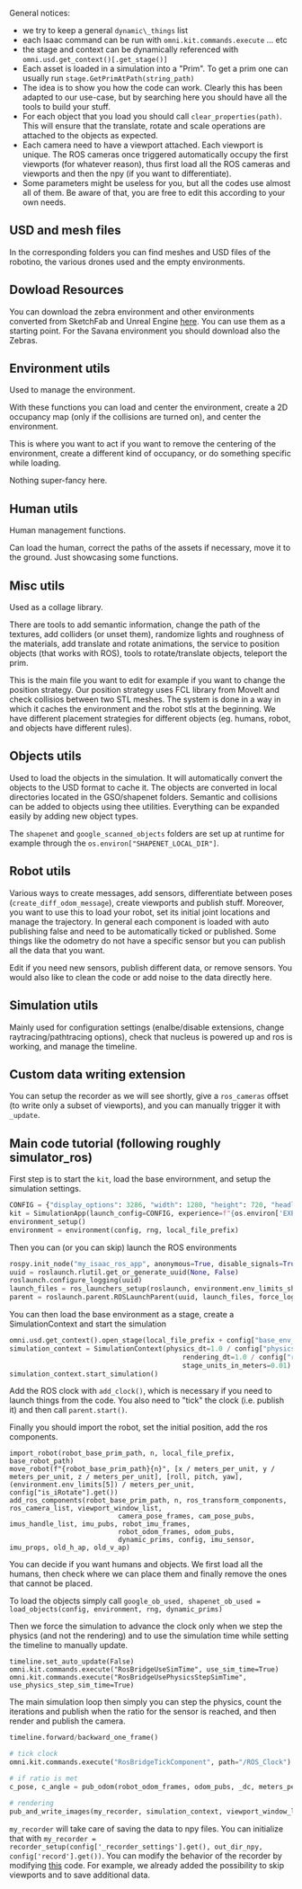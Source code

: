 General notices:
- we try to keep a general `dynamic\_things` list
- each Isaac command can be run with `omni.kit.commands.execute` ... etc
- the stage and context can be dynamically referenced with `omni.usd.get_context()[.get_stage()]`
- Each asset is loaded in a simulation into a "Prim". To get a prim one can usually run `stage.GetPrimAtPath(string_path)`
- The idea is to show you how the code can work. Clearly this has been adapted to our use-case, but by searching here you should have all the tools to build your stuff.
- For each object that you load you should call `clear_properties(path)`. This will ensure that the translate, rotate and scale operations are attached to the objects as expected.
- Each camera need to have a viewport attached. Each viewport is unique. The ROS cameras once triggered automatically occupy the first viewports (for whatever reason), thus first load all the ROS cameras and viewports and then the npy (if you want to differentiate).
- Some parameters might be useless for you, but all the codes use almost all of them. Be aware of that, you are free to edit this according to your own needs.

## USD and mesh files
In the corresponding folders you can find meshes and USD files of the robotino, the various drones used and the empty environments.

## Dowload Resources

You can download the zebra environment and other environments converted from SketchFab and Unreal Engine [here](https://keeper.mpdl.mpg.de/d/893ecd2a9a6b4c1587dc/). You can use them as a starting point. For the Savana environment you should download also the Zebras.

## Environment utils

Used to manage the environment.

With these functions you can load and center the environment, create a 2D occupancy map (only if the collisions are turned on), and center the environment.

This is where you want to act if you want to remove the centering of the environment, create a different kind of occupancy, or do something specific while loading.

Nothing super-fancy here.

## Human utils

Human management functions.

Can load the human, correct the paths of the assets if necessary, move it to the ground. Just showcasing some functions.

## Misc utils

Used as a collage library. 

There are tools to add semantic information, change the path of the textures, add colliders (or unset them), randomize lights and roughness of the materials, add translate and rotate animations, the service to position objects (that works with ROS), tools to rotate/translate objects, teleport the prim.

This is the main file you want to edit for example if you want to change the position strategy. Our position strategy uses FCL library from MoveIt and check collisios between two STL meshes. The system is done in a way in which it caches the environment and the robot stls at the beginning. We have different placement strategies for different objects (eg. humans, robot, and objects have different rules).

## Objects utils

Used to load the objects in the simulation. It will automatically convert the objects to the USD format to cache it. The objects are converted in local directories located in the GSO/shapenet folders. Semantic and collisions can be added to objects using thee utilities. Everything can be expanded easily by adding new object types.

The `shapenet` and `google_scanned_objects` folders are set up at runtime for example through the `os.environ["SHAPENET_LOCAL_DIR"]`.

## Robot utils

Various ways to create messages, add sensors, differentiate between poses (`create_diff_odom_message`), create viewports and publish stuff. Moreover, you want to use this to load your robot, set its initial joint locations and manage the trajectory. In general each component is loaded with auto publishing false and need to be automatically ticked or published. Some things like the odometry do not have a specific sensor but you can publish all the data that you want.

Edit if you need new sensors, publish different data, or remove sensors. You would also like to clean the code or add noise to the data directly here.

## Simulation utils

Mainly used for configuration settings (enalbe/disable extensions, change raytracing/pathtracing options), check that nucleus is powered up and ros is working, and manage the timeline.

## Custom data writing extension
You can setup the recorder as we will see shortly, give a `ros_cameras` offset (to write only a subset of viewports), and you can manually trigger it with `_update`.

## Main code tutorial (following roughly simulator_ros)

First step is to start the `kit`, load the base envirornment, and setup the simulation settings.

```python
CONFIG = {"display_options": 3286, "width": 1280, "height": 720, "headless": config["headless"].get()}
kit = SimulationApp(launch_config=CONFIG, experience=f"{os.environ['EXP_PATH']}/omni.isaac.sim.python.kit")
environment_setup()
environment = environment(config, rng, local_file_prefix)
```

Then you can (or you can skip) launch the ROS environments
```python
rospy.init_node("my_isaac_ros_app", anonymous=True, disable_signals=True, log_level=rospy.ERROR)
uuid = roslaunch.rlutil.get_or_generate_uuid(None, False)
roslaunch.configure_logging(uuid)
launch_files = ros_launchers_setup(roslaunch, environment.env_limits_shifted, config)
parent = roslaunch.parent.ROSLaunchParent(uuid, launch_files, force_log=True)
```

You can then load the base environment as a stage, create a SimulationContext and start the simulation
```python
omni.usd.get_context().open_stage(local_file_prefix + config["base_env_path"].get(), None)
simulation_context = SimulationContext(physics_dt=1.0 / config["physics_hz"].get(),
	                                       rendering_dt=1.0 / config["render_hz"].get(),
	                                       stage_units_in_meters=0.01)
simulation_context.start_simulation()
```

Add the ROS clock with `add_clock()`, which is necessary if you need to launch things from the code. You also need to "tick" the clock (i.e. publish it) and then call `parent.start()`.

Finally you should import the robot, set the initial position, add the ros components.

```
import_robot(robot_base_prim_path, n, local_file_prefix, base_robot_path)
move_robot(f"{robot_base_prim_path}{n}", [x / meters_per_unit, y / meters_per_unit, z / meters_per_unit], [roll, pitch, yaw], (environment.env_limits[5]) / meters_per_unit, config["is_iRotate"].get())
add_ros_components(robot_base_prim_path, n, ros_transform_components, ros_camera_list, viewport_window_list,
		                   camera_pose_frames, cam_pose_pubs, imus_handle_list, imu_pubs, robot_imu_frames,
		                   robot_odom_frames, odom_pubs,
		                   dynamic_prims, config, imu_sensor, imu_props, old_h_ap, old_v_ap)
```

You can decide if you want humans and objects. 
We first load all the humans, then check where we can place them and finally remove the ones that cannot be placed.

To load the objects simply call `google_ob_used, shapenet_ob_used = load_objects(config, environment, rng, dynamic_prims)`

Then we force the simulation to advance the clock only when we step the physics (and not the rendering) and to use the simulation time while setting the timeline to manually update.  
```
timeline.set_auto_update(False)
omni.kit.commands.execute("RosBridgeUseSimTime", use_sim_time=True)
omni.kit.commands.execute("RosBridgeUsePhysicsStepSimTime", use_physics_step_sim_time=True)
```

The main simulation loop then simply you can step the physics, count the iterations and publish when the ratio for the sensor is reached, and then render and publish the camera.

```python
timeline.forward/backward_one_frame()

# tick clock
omni.kit.commands.execute("RosBridgeTickComponent", path="/ROS_Clock")

# if ratio is met
c_pose, c_angle = pub_odom(robot_odom_frames, odom_pubs, _dc, meters_per_unit)

# rendering
pub_and_write_images(my_recorder, simulation_context, viewport_window_list, True, ros_camera_list, config["rtx_mode"].get())
```

`my_recorder` will take care of saving the data to npy files. You can initialize that with `my_recorder = recorder_setup(config['_recorder_settings'].get(), out_dir_npy, config['record'].get())`. You can modify the behavior of the recorder by modifying [this](https://github.com/eliabntt/GRADE-RR/blob/main/isaac_internals/exts/omni.isaac.synthetic_recorder/omni/isaac/synthetic_recorder/extension_custom.py) code. For example, we already added the possibility to skip viewports and to save additional data. 